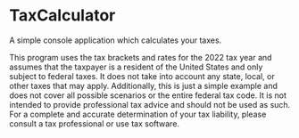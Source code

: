 # TaxCalculator
A simple console application which calculates your taxes. 

This program uses the tax brackets and rates for the 2022 tax year and assumes that the taxpayer is a resident of the United States and only subject to federal taxes. It does not take into account any state, local, or other taxes that may apply. Additionally, this is just a simple example and does not cover all possible scenarios or the entire federal tax code. It is not intended to provide professional tax advice and should not be used as such. For a complete and accurate determination of your tax liability, please consult a tax professional or use tax software.
